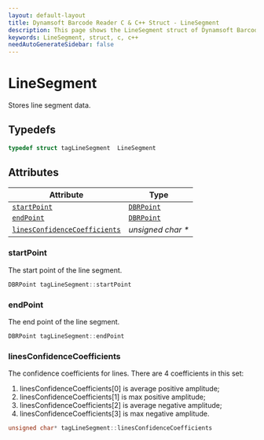 ```yaml
---
layout: default-layout
title: Dynamsoft Barcode Reader C & C++ Struct - LineSegment
description: This page shows the LineSegment struct of Dynamsoft Barcode Reader for C & C++ Language.
keywords: LineSegment, struct, c, c++
needAutoGenerateSidebar: false
---
```



# LineSegment
Stores line segment data.

## Typedefs

```cpp
typedef struct tagLineSegment  LineSegment
```  

## Attributes
  
| Attribute | Type |
|---------- | ---- |
| [`startPoint`](#startpoint) | [`DBRPoint`](DBRPoint.md) |
| [`endPoint`](#endpoint) | [`DBRPoint`](DBRPoint.md) |
| [`linesConfidenceCoefficients`](#linesconfidencecoefficients) | *unsigned char \** |

### startPoint
The start point of the line segment.   
```cpp
DBRPoint tagLineSegment::startPoint
```

### endPoint
The end point of the line segment.
```cpp
DBRPoint tagLineSegment::endPoint
```

### linesConfidenceCoefficients
The confidence coefficients for lines. There are 4 coefficients in this set:  
1. linesConfidenceCoefficients\[0\] is average positive amplitude;   
2. linesConfidenceCoefficients\[1\] is max positive amplitude; 
3. linesConfidenceCoefficients\[2\] is average negative amplitude;   
4. linesConfidenceCoefficients\[3\] is max negative amplitude.
```cpp
unsigned char* tagLineSegment::linesConfidenceCoefficients
```
